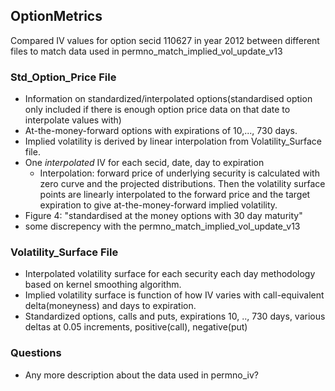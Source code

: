 ## OptionMetrics
Compared IV values for option secid 110627 in year 2012 between different files to match data used in permno_match_implied_vol_update_v13
### Std_Option_Price File
- Information on standardized/interpolated options(standardised option only included if there is enough option price data on that date to interpolate values with)
- At-the-money-forward options with expirations of 10,..., 730 days. 
- Implied volatility is derived by linear interpolation from Volatility_Surface file.
- One _interpolated_ IV for each secid, date, day to expiration
  - Interpolation: forward price of underlying security is calculated with zero curve and the projected distributions. Then the volatility surface points are linearly interpolated to the forward price and the target expiration to give at-the-money-forward implied volatility.
- Figure 4: "standardised at the money options with 30 day maturity"
- some discrepency with the permno_match_implied_vol_update_v13
### Volatility_Surface File 
- Interpolated volatility surface for each security each day methodology based on kernel smoothing algorithm.
- Implied volatility surface is function of how IV varies with call-equivalent delta(moneyness) and days to expiration.
- Standardized options, calls and puts, expirations 10, .., 730 days, various deltas at 0.05 increments, positive(call), negative(put)

### Questions 
- Any more description about the data used in permno_iv? 

  
